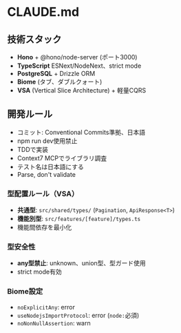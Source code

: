 # CLAUDE.md

## 技術スタック
- **Hono** + @hono/node-server (ポート3000)
- **TypeScript** ESNext/NodeNext、strict mode
- **PostgreSQL** + Drizzle ORM
- **Biome** (タブ、ダブルクォート)
- **VSA** (Vertical Slice Architecture) + 軽量CQRS

## 開発ルール
- コミット: Conventional Commits準拠、日本語
- npm run dev使用禁止
- TDDで実装
- Context7 MCPでライブラリ調査
- テスト名は日本語にする
- Parse, don't validate

### 型配置ルール（VSA）
- **共通型**: `src/shared/types/` (`Pagination`, `ApiResponse<T>`)
- **機能別型**: `src/features/[feature]/types.ts`
- 機能間依存を最小化

### 型安全性
- **any型禁止**: unknown、union型、型ガード使用
- strict mode有効

### Biome設定
- `noExplicitAny`: error
- `useNodejsImportProtocol`: error (`node:`必須)
- `noNonNullAssertion`: warn